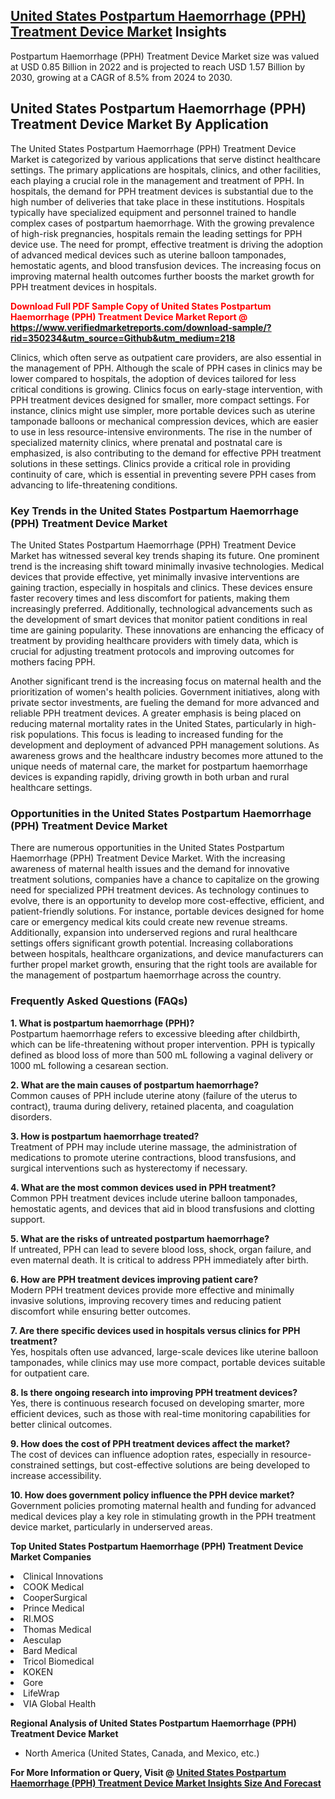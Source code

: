 <h2><a href="https://www.verifiedmarketreports.com/download-sample/?rid=350234&amp;utm_source=Github&amp;utm_medium=218" target="_blank">United States Postpartum Haemorrhage (PPH) Treatment Device Market</a> Insights</h2><p>Postpartum Haemorrhage (PPH) Treatment Device Market size was valued at USD 0.85 Billion in 2022 and is projected to reach USD 1.57 Billion by 2030, growing at a CAGR of 8.5% from 2024 to 2030.</p><p> <h2>United States Postpartum Haemorrhage (PPH) Treatment Device Market By Application</h2> <p>The United States Postpartum Haemorrhage (PPH) Treatment Device Market is categorized by various applications that serve distinct healthcare settings. The primary applications are hospitals, clinics, and other facilities, each playing a crucial role in the management and treatment of PPH. In hospitals, the demand for PPH treatment devices is substantial due to the high number of deliveries that take place in these institutions. Hospitals typically have specialized equipment and personnel trained to handle complex cases of postpartum haemorrhage. With the growing prevalence of high-risk pregnancies, hospitals remain the leading settings for PPH device use. The need for prompt, effective treatment is driving the adoption of advanced medical devices such as uterine balloon tamponades, hemostatic agents, and blood transfusion devices. The increasing focus on improving maternal health outcomes further boosts the market growth for PPH treatment devices in hospitals. <br><b><p><span class=""><span style="color: #ff0000;"><strong>Download Full PDF Sample Copy of United States Postpartum Haemorrhage (PPH) Treatment Device Market Report</strong> @ </span><a href="https://www.verifiedmarketreports.com/download-sample/?rid=350234&amp;utm_source=Github&amp;utm_medium=218" target="_blank">https://www.verifiedmarketreports.com/download-sample/?rid=350234&amp;utm_source=Github&amp;utm_medium=218</a></span></p></b></p> <p>Clinics, which often serve as outpatient care providers, are also essential in the management of PPH. Although the scale of PPH cases in clinics may be lower compared to hospitals, the adoption of devices tailored for less critical conditions is growing. Clinics focus on early-stage intervention, with PPH treatment devices designed for smaller, more compact settings. For instance, clinics might use simpler, more portable devices such as uterine tamponade balloons or mechanical compression devices, which are easier to use in less resource-intensive environments. The rise in the number of specialized maternity clinics, where prenatal and postnatal care is emphasized, is also contributing to the demand for effective PPH treatment solutions in these settings. Clinics provide a critical role in providing continuity of care, which is essential in preventing severe PPH cases from advancing to life-threatening conditions. </p> <h3>Key Trends in the United States Postpartum Haemorrhage (PPH) Treatment Device Market</h3> <p>The United States Postpartum Haemorrhage (PPH) Treatment Device Market has witnessed several key trends shaping its future. One prominent trend is the increasing shift toward minimally invasive technologies. Medical devices that provide effective, yet minimally invasive interventions are gaining traction, especially in hospitals and clinics. These devices ensure faster recovery times and less discomfort for patients, making them increasingly preferred. Additionally, technological advancements such as the development of smart devices that monitor patient conditions in real time are gaining popularity. These innovations are enhancing the efficacy of treatment by providing healthcare providers with timely data, which is crucial for adjusting treatment protocols and improving outcomes for mothers facing PPH.</p> <p>Another significant trend is the increasing focus on maternal health and the prioritization of women's health policies. Government initiatives, along with private sector investments, are fueling the demand for more advanced and reliable PPH treatment devices. A greater emphasis is being placed on reducing maternal mortality rates in the United States, particularly in high-risk populations. This focus is leading to increased funding for the development and deployment of advanced PPH management solutions. As awareness grows and the healthcare industry becomes more attuned to the unique needs of maternal care, the market for postpartum haemorrhage devices is expanding rapidly, driving growth in both urban and rural healthcare settings.</p> <h3>Opportunities in the United States Postpartum Haemorrhage (PPH) Treatment Device Market</h3> <p>There are numerous opportunities in the United States Postpartum Haemorrhage (PPH) Treatment Device Market. With the increasing awareness of maternal health issues and the demand for innovative treatment solutions, companies have a chance to capitalize on the growing need for specialized PPH treatment devices. As technology continues to evolve, there is an opportunity to develop more cost-effective, efficient, and patient-friendly solutions. For instance, portable devices designed for home care or emergency medical kits could create new revenue streams. Additionally, expansion into underserved regions and rural healthcare settings offers significant growth potential. Increasing collaborations between hospitals, healthcare organizations, and device manufacturers can further propel market growth, ensuring that the right tools are available for the management of postpartum haemorrhage across the country.</p> <h3>Frequently Asked Questions (FAQs)</h3> <p><b>1. What is postpartum haemorrhage (PPH)?</b><br>Postpartum haemorrhage refers to excessive bleeding after childbirth, which can be life-threatening without proper intervention. PPH is typically defined as blood loss of more than 500 mL following a vaginal delivery or 1000 mL following a cesarean section.</p> <p><b>2. What are the main causes of postpartum haemorrhage?</b><br>Common causes of PPH include uterine atony (failure of the uterus to contract), trauma during delivery, retained placenta, and coagulation disorders.</p> <p><b>3. How is postpartum haemorrhage treated?</b><br>Treatment of PPH may include uterine massage, the administration of medications to promote uterine contractions, blood transfusions, and surgical interventions such as hysterectomy if necessary.</p> <p><b>4. What are the most common devices used in PPH treatment?</b><br>Common PPH treatment devices include uterine balloon tamponades, hemostatic agents, and devices that aid in blood transfusions and clotting support.</p> <p><b>5. What are the risks of untreated postpartum haemorrhage?</b><br>If untreated, PPH can lead to severe blood loss, shock, organ failure, and even maternal death. It is critical to address PPH immediately after birth.</p> <p><b>6. How are PPH treatment devices improving patient care?</b><br>Modern PPH treatment devices provide more effective and minimally invasive solutions, improving recovery times and reducing patient discomfort while ensuring better outcomes.</p> <p><b>7. Are there specific devices used in hospitals versus clinics for PPH treatment?</b><br>Yes, hospitals often use advanced, large-scale devices like uterine balloon tamponades, while clinics may use more compact, portable devices suitable for outpatient care.</p> <p><b>8. Is there ongoing research into improving PPH treatment devices?</b><br>Yes, there is continuous research focused on developing smarter, more efficient devices, such as those with real-time monitoring capabilities for better clinical outcomes.</p> <p><b>9. How does the cost of PPH treatment devices affect the market?</b><br>The cost of devices can influence adoption rates, especially in resource-constrained settings, but cost-effective solutions are being developed to increase accessibility.</p> <p><b>10. How does government policy influence the PPH device market?</b><br>Government policies promoting maternal health and funding for advanced medical devices play a key role in stimulating growth in the PPH treatment device market, particularly in underserved areas.</p> </p><p><strong>Top United States Postpartum Haemorrhage (PPH) Treatment Device Market Companies</strong></p><div data-test-id=""><p><li>Clinical Innovations</li><li> COOK Medical</li><li> CooperSurgical</li><li> Prince Medical</li><li> RI.MOS</li><li> Thomas Medical</li><li> Aesculap</li><li> Bard Medical</li><li> Tricol Biomedical</li><li> KOKEN</li><li> Gore</li><li> LifeWrap</li><li> VIA Global Health</li></p><div><strong>Regional Analysis of&nbsp;United States Postpartum Haemorrhage (PPH) Treatment Device Market</strong></div><ul><li dir="ltr"><p dir="ltr">North America&nbsp;(United States, Canada, and Mexico, etc.)</p></li></ul><p><strong>For More Information or Query, Visit @&nbsp;</strong><strong><a href="https://www.verifiedmarketreports.com/product/postpartum-haemorrhage-pph-treatment-device-market/?utm_source=Github&amp;utm_medium=218" target="_blank">United States Postpartum Haemorrhage (PPH) Treatment Device Market Insights Size And Forecast</a></strong></p></div>
